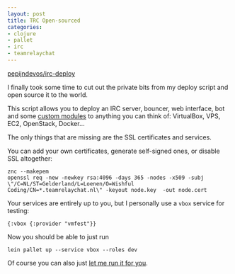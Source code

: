 ```yaml
---
layout: post
title: TRC Open-sourced
categories:
- clojure
- pallet
- irc
- teamrelaychat
---
```


[pepijndevos/irc-deploy](https://github.com/pepijndevos/irc-deploy)

I finally took some time to cut out the private bits from my deploy script and open source it to the world.

This script allows you to deploy an IRC server, bouncer, web interface, bot and some [custom modules](https://github.com/pepijndevos/irc-utils) to anything you can think of: VirtualBox, VPS, EC2, OpenStack, Docker…

The only things that are missing are the SSL certificates and services.

You can add your own certificates, generate self-signed ones, or disable SSL altogether:

    znc --makepem
    openssl req -new -newkey rsa:4096 -days 365 -nodes -x509 -subj \"/C=NL/ST=Gelderland/L=Loenen/O=Wishful Coding/CN=*.teamrelaychat.nl\" -keyout node.key  -out node.cert

Your services are entirely up to you, but I personally use a `vbox` service for testing:

    {:vbox {:provider "vmfest"}}

Now you should be able to just run

    lein pallet up --service vbox --roles dev

Of course you can also just [let me run it for you](http://teamrelaychat.nl).